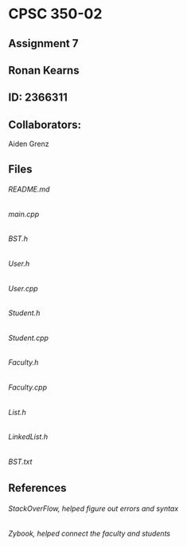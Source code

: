 # CPSC 350-02
## Assignment 7
## Ronan Kearns
## ID: 2366311
## Collaborators:
Aiden Grenz
## Files
###### README.md
###### main.cpp
###### BST.h
###### User.h
###### User.cpp
###### Student.h
###### Student.cpp
###### Faculty.h
###### Faculty.cpp
###### List.h
###### LinkedList.h
###### BST.txt
## References
###### StackOverFlow, helped figure out errors and syntax
###### Zybook, helped connect the faculty and students
